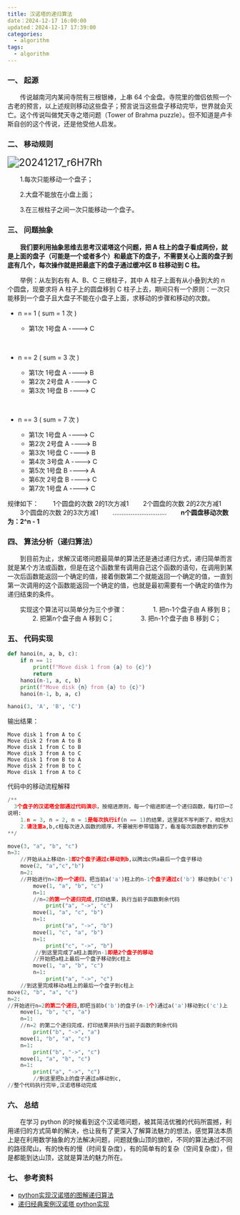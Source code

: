 ```yaml
---
title: 汉诺塔的递归算法
date：2024-12-17 16:00:00
updated：2024-12-17 17:39:00
categories:
  - algorithm
tags:
  - algorithm
---
```


### 一、 起源

&emsp;&emsp;传说越南河内某间寺院有三根银棒，上串 64 个金盘。寺院里的僧侣依照一个古老的预言，以上述规则移动这些盘子；预言说当这些盘子移动完毕，世界就会灭亡。这个传说叫做梵天寺之塔问题（Tower of Brahma puzzle）。但不知道是卢卡斯自创的这个传说，还是他受他人启发。

### 二、 移动规则

<img src='https://whalege-1258362576.cos.ap-guangzhou.myqcloud.com/uPic/20241217_r6H7Rh.png' alt='20241217_r6H7Rh' style="zoom:160%" align=center />

&emsp;&emsp;1.每次只能移动一个盘子；

&emsp;&emsp;2.大盘不能放在小盘上面；

&emsp;&emsp;3.在三根柱子之间一次只能移动一个盘子。

### 三、 问题抽象

&emsp;&emsp;**我们要利用抽象思维去思考汉诺塔这个问题，把 A 柱上的盘子看成两份，就是上面的盘子（可能是一个或者多个）和最底下的盘子，不需要关心上面的盘子到底有几个，每次操作就是把最底下的盘子通过缓冲区 B 柱移动到 C 柱。**

&emsp;&emsp;举例：从左到右有 A、B、C 三根柱子，其中 A 柱子上面有从小叠到大的 n 个圆盘，现要求将 A 柱子上的圆盘移到 C 柱子上去，期间只有一个原则：一次只能移到一个盘子且大盘子不能在小盘子上面，求移动的步骤和移动的次数。

* n == 1 ( sum = 1 次 )

  * 第1次 1号盘 A ----> C 
<br/>

* n == 2 ( sum = 3 次 )

  * 第1次 1号盘 A ----> B
  * 第2次 2号盘 A ----> C
  * 第3次 1号盘 B ----> C
<br/>

* n == 3 ( sum = 7 次 )

  * 第1次 1号盘 A ----> C
  * 第2次 2号盘 A ----> B
  * 第3次 1号盘 C ----> B
  * 第4次 3号盘 A ----> C
  * 第5次 1号盘 B ----> A
  * 第6次 2号盘 B ----> C
  * 第7次 1号盘 A ----> C

规律如下：
&emsp;&emsp;1个圆盘的次数 2的1次方减1
&emsp;&emsp;2个圆盘的次数 2的2次方减1
&emsp;&emsp;3个圆盘的次数 2的3次方减1
&emsp;&emsp;…………………………
&emsp;&emsp;**n个圆盘移动次数为：2^n - 1**

### 四、 算法分析（递归算法）

&emsp;&emsp;到目前为止，求解汉诺塔问题最简单的算法还是通过递归方式，递归简单而言就是某个方法或函数，但是在这个函数里有调用自己这个函数的语句，在调用到某一次后函数能返回一个确定的值，接着倒数第二个就能返回一个确定的值，一直到第一次调用的这个函数能返回一个确定的值，也就是最初需要有一个确定的值作为递归结束的条件。

&emsp;&emsp;实现这个算法可以简单分为三个步骤：
&emsp;&emsp;&emsp;&emsp;1. 把n-1个盘子由 A 移到 B；
&emsp;&emsp;&emsp;&emsp;2. 把第n个盘子由 A 移到 C；
&emsp;&emsp;&emsp;&emsp;3. 把n-1个盘子由 B 移到 C；

### 五、 代码实现

```python
def hanoi(n, a, b, c):
    if n == 1:
        print(f"Move disk 1 from {a} to {c}")
        return
    hanoi(n-1, a, c, b)
    print(f"Move disk {n} from {a} to {c}")
    hanoi(n-1, b, a, c)
```
```python
hanoi(3, 'A', 'B', 'C')
```

输出结果：
```
Move disk 1 from A to C
Move disk 2 from A to B
Move disk 1 from C to B
Move disk 3 from A to C
Move disk 1 from B to A
Move disk 2 from B to C
Move disk 1 from A to C
```
代码中的移动流程解释
```python
/**
  3个盘子的汉诺塔全部通过代码演示，按缩进原则，每一个缩进即进一个递归函数，每打印一次即中止当前递归,也就是每个print
说明:
    1.n = 3, n = 2, n = 1是每次执行if(n == 1)的结果，这里就不写判断了，相信大家也能看懂，也就是n不等与1时就减1进入递归
    2.请注意a,b,c柱每次进入函数的顺序，不要被形参带错路了，看准每次函数参数的实参 
**/

move(3, "a", "b", "c")
n=3:
    //开始从a上移动n-1即2个盘子通过c移动到b,以腾出c供a最后一个盘子移动
    move(2, "a","c","b")
    n=2:
    //开始进行n=2的一个递归，把当前a('a')柱上的n-1个盘子通过c('b'）移动到b('c')
        move(1, "a", "b", "c")
        n=1:
        //n=2的第一个递归完成,打印结果，执行当前子函数剩余代码
            print("a", "->", "c") 
        move(1, "a", "c", "b")
        n=1:
            print("a", "->", "b")
        move(1, "c", "a", "b")
        n=1:
            print("c", "->", "b")
    　   //到这里完成了a柱上面的n-1即是2个盘子的移动
        //开始把a柱上最后一个盘子移动到c柱上
        move(1, "a", "b", "c")
        n=1:
            print("a", "->", "c")
    //到这里完成移动a柱上的最后一个盘子到c柱上 
move(2, "b", "a", "c")
n=2:
//开始进行n=2的第二个递归,即把当前b('b')的盘子(n-1个)通过a('a')移动到c('c')上
    move(1, "b", "c", "a")
    n=1:
    //n=2 的第二个递归完成，打印结果并执行当前子函数的剩余代码
        print("b", "->", "a")
    move(1, "b", "a", "c")
    n=1:
        print("b", "->", "c")
    move(1, "a", "b", "c")
    n=1:
        print("a", "->", "c")
        //到这里把b上的盘子通过a移动到c,
//整个代码执行完毕,汉诺塔移动完成
```

### 六、 总结

&emsp;&emsp;在学习 python 的时候看到这个汉诺塔问题，被其简洁优雅的代码所震撼，利用递归的方式简单的解决，也让我有了更深入了解算法魅力的想法，感觉算法本质上是在利用数学抽象的方法解决问题，问题就像山顶的旗帜，不同的算法通过不同的路径爬山，有的快有的慢（时间复杂度），有的简单有的复杂（空间复杂度），但是都能到达山顶，这就是算法的魅力所在。<br/>


### 七、 参考资料
* [python实现汉诺塔的图解递归算法](https://www.cnblogs.com/youqiancheng/p/14344709.html)
* [递归经典案例汉诺塔 python实现](https://blog.csdn.net/hikobe8/article/details/50479669)

